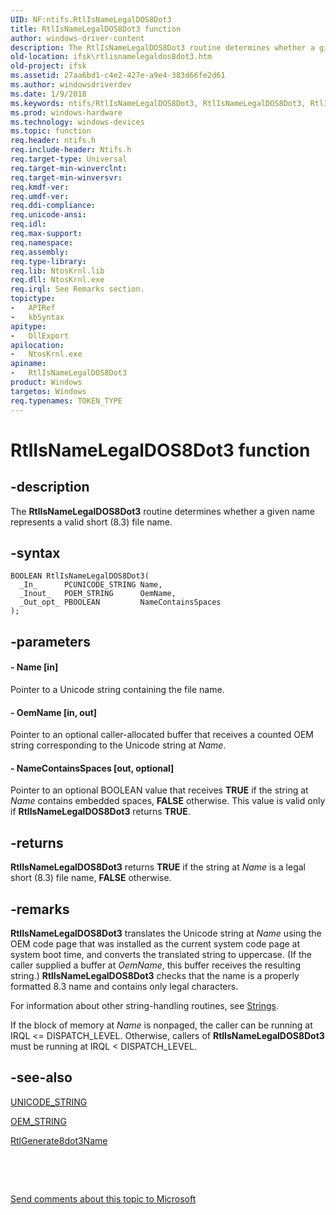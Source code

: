 ```yaml
---
UID: NF:ntifs.RtlIsNameLegalDOS8Dot3
title: RtlIsNameLegalDOS8Dot3 function
author: windows-driver-content
description: The RtlIsNameLegalDOS8Dot3 routine determines whether a given name represents a valid short (8.3) file name.
old-location: ifsk\rtlisnamelegaldos8dot3.htm
old-project: ifsk
ms.assetid: 27aa6bd1-c4e2-427e-a9e4-383d66fe2d61
ms.author: windowsdriverdev
ms.date: 1/9/2018
ms.keywords: ntifs/RtlIsNameLegalDOS8Dot3, RtlIsNameLegalDOS8Dot3, RtlIsNameLegalDOS8Dot3 routine [Installable File System Drivers], rtlref_73bcf962-f0aa-4fa1-9e45-0a471a6b2c40.xml, ifsk.rtlisnamelegaldos8dot3
ms.prod: windows-hardware
ms.technology: windows-devices
ms.topic: function
req.header: ntifs.h
req.include-header: Ntifs.h
req.target-type: Universal
req.target-min-winverclnt: 
req.target-min-winversvr: 
req.kmdf-ver: 
req.umdf-ver: 
req.ddi-compliance: 
req.unicode-ansi: 
req.idl: 
req.max-support: 
req.namespace: 
req.assembly: 
req.type-library: 
req.lib: NtosKrnl.lib
req.dll: NtosKrnl.exe
req.irql: See Remarks section.
topictype:
-	APIRef
-	kbSyntax
apitype:
-	DllExport
apilocation:
-	NtosKrnl.exe
apiname:
-	RtlIsNameLegalDOS8Dot3
product: Windows
targetos: Windows
req.typenames: TOKEN_TYPE
---
```


# RtlIsNameLegalDOS8Dot3 function


## -description


The <b>RtlIsNameLegalDOS8Dot3</b> routine determines whether a given name represents a valid short (8.3) file name. 


## -syntax


````
BOOLEAN RtlIsNameLegalDOS8Dot3(
  _In_      PCUNICODE_STRING Name,
  _Inout_   POEM_STRING      OemName,
  _Out_opt_ PBOOLEAN         NameContainsSpaces
);
````


## -parameters




#### - Name [in]

Pointer to a Unicode string containing the file name. 


#### - OemName [in, out]

Pointer to an optional caller-allocated buffer that receives a counted OEM string corresponding to the Unicode string at <i>Name</i>. 


#### - NameContainsSpaces [out, optional]

Pointer to an optional BOOLEAN value that receives <b>TRUE</b> if the string at <i>Name</i> contains embedded spaces, <b>FALSE</b> otherwise. This value is valid only if <b>RtlIsNameLegalDOS8Dot3</b> returns <b>TRUE</b>. 


## -returns


<b>RtlIsNameLegalDOS8Dot3</b> returns <b>TRUE</b> if the string at <i>Name</i> is a legal short (8.3) file name, <b>FALSE</b> otherwise.



## -remarks


<b>RtlIsNameLegalDOS8Dot3</b> translates the Unicode string at <i>Name</i> using the OEM code page that was installed as the current system code page at system boot time, and converts the translated string to uppercase. (If the caller supplied a buffer at <i>OemName</i>, this buffer receives the resulting string.) <b>RtlIsNameLegalDOS8Dot3</b> checks that the name is a properly formatted 8.3 name and contains only legal characters.

For information about other string-handling routines, see <a href="https://msdn.microsoft.com/library/windows/hardware/ff563884">Strings</a>. 

If the block of memory at <i>Name</i> is nonpaged, the caller can be running at IRQL &lt;= DISPATCH_LEVEL. Otherwise, callers of <b>RtlIsNameLegalDOS8Dot3</b> must be running at IRQL &lt; DISPATCH_LEVEL. 



## -see-also

<a href="..\wudfwdm\ns-wudfwdm-_unicode_string.md">UNICODE_STRING</a>

<a href="https://msdn.microsoft.com/library/windows/hardware/ff558741">OEM_STRING</a>

<a href="..\ntifs\nf-ntifs-rtlgenerate8dot3name.md">RtlGenerate8dot3Name</a>

 

 

<a href="mailto:wsddocfb@microsoft.com?subject=Documentation%20feedback [ifsk\ifsk]:%20RtlIsNameLegalDOS8Dot3 routine%20 RELEASE:%20(1/9/2018)&amp;body=%0A%0APRIVACY STATEMENT%0A%0AWe use your feedback to improve the documentation. We don't use your email address for any other purpose, and we'll remove your email address from our system after the issue that you're reporting is fixed. While we're working to fix this issue, we might send you an email message to ask for more info. Later, we might also send you an email message to let you know that we've addressed your feedback.%0A%0AFor more info about Microsoft's privacy policy, see http://privacy.microsoft.com/en-us/default.aspx." title="Send comments about this topic to Microsoft">Send comments about this topic to Microsoft</a>


